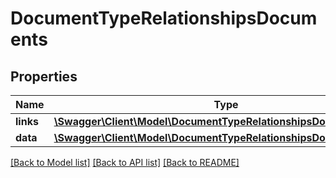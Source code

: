 # DocumentTypeRelationshipsDocuments

## Properties
Name | Type | Description | Notes
------------ | ------------- | ------------- | -------------
**links** | [**\Swagger\Client\Model\DocumentTypeRelationshipsDocumentsLinks**](DocumentTypeRelationshipsDocumentsLinks.md) |  | [optional] 
**data** | [**\Swagger\Client\Model\DocumentTypeRelationshipsDocumentsData[]**](DocumentTypeRelationshipsDocumentsData.md) |  | [optional] 

[[Back to Model list]](../../README.md#documentation-for-models) [[Back to API list]](../../README.md#documentation-for-api-endpoints) [[Back to README]](../../README.md)

